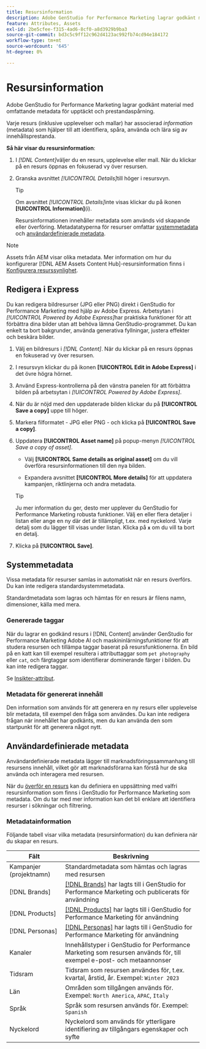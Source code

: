```yaml
---
title: Resursinformation
description: Adobe GenStudio for Performance Marketing lagrar godkänt material med omfattande metadata för sökbarhet och prestandaspårning.
feature: Attributes, Assets
exl-id: 2be5cfee-f315-4ad6-8cf0-a8d3929b9ba3
source-git-commit: bd3c5c9ff12c962d4123ac992fb74cd94e184172
workflow-type: tm+mt
source-wordcount: '645'
ht-degree: 0%

---
```


# Resursinformation

Adobe GenStudio for Performance Marketing lagrar godkänt material med omfattande metadata för upptäckt och prestandaspårning.

Varje resurs (inklusive upplevelser och mallar) har associerad _information_ (metadata) som hjälper till att identifiera, spåra, använda och lära sig av innehållsprestanda.

**Så här visar du resursinformation**:

1. I _[!DNL Content]_&#x200B;väljer du en resurs, upplevelse eller mall. När du klickar på en resurs öppnas en fokuserad vy över resursen.

1. Granska avsnittet _[!UICONTROL Details]_&#x200B;till höger i resursvyn.

   >[!TIP]
   >
   >Om avsnittet _[!UICONTROL Details]_&#x200B;inte visas klickar du på ikonen **[!UICONTROL Information]**(i).

   Resursinformationen innehåller metadata som används vid skapande eller överföring. Metadatatyperna för resurser omfattar [systemmetadata](#system-metadata) och [användardefinierade metadata](#user-defined-metadata).

>[!NOTE]
>
>Assets från AEM visar olika metadata. Mer information om hur du konfigurerar [!DNL AEM Assets Content Hub]-resursinformation finns i [Konfigurera resurssynlighet](connect-aem-repo.md#step-4-configure-asset-visibility).

## Redigera i Express

Du kan redigera bildresurser (JPG eller PNG) direkt i GenStudio for Performance Marketing med hjälp av Adobe Express. Arbetsytan i _[!UICONTROL Powered by Adobe Express]_&#x200B;har praktiska funktioner för att förbättra dina bilder utan att behöva lämna GenStudio-programmet. Du kan enkelt ta bort bakgrunder, använda generativa fyllningar, justera effekter och beskära bilder.

1. Välj en bildresurs i _[!DNL Content]_. När du klickar på en resurs öppnas en fokuserad vy över resursen.

1. I resursvyn klickar du på ikonen **[!UICONTROL Edit in Adobe Express]** i det övre högra hörnet.

1. Använd Express-kontrollerna på den vänstra panelen för att förbättra bilden på arbetsytan i _[!UICONTROL Powered by Adobe Express]_.

1. När du är nöjd med den uppdaterade bilden klickar du på **[!UICONTROL Save a copy]** uppe till höger.

1. Markera filformatet - JPG eller PNG - och klicka på **[!UICONTROL Save a copy]**.

1. Uppdatera **[!UICONTROL Asset name]** på popup-menyn _[!UICONTROL Save a copy of asset]_.

   - Välj **[!UICONTROL Same details as original asset]** om du vill överföra resursinformationen till den nya bilden.

   - Expandera avsnittet **[!UICONTROL More details]** för att uppdatera kampanjen, riktlinjerna och andra metadata.

   >[!TIP]
   >
   >Ju mer information du ger, desto mer upplever du GenStudio for Performance Marketing robusta funktioner. Välj en eller flera detaljer i listan eller ange en ny där det är tillämpligt, t.ex. med nyckelord. Varje detalj som du lägger till visas under listan. Klicka på **`x`** om du vill ta bort en detalj.

1. Klicka på **[!UICONTROL Save]**.

## Systemmetadata

Vissa metadata för resurser samlas in automatiskt när en resurs överförs. Du kan inte redigera standardsystemmetadata.

Standardmetadata som lagras och hämtas för en resurs är filens namn, dimensioner, källa med mera.

### Genererade taggar

När du lagrar en godkänd resurs i [!DNL Content] använder GenStudio for Performance Marketing Adobe AI och maskininlärningsfunktioner för att studera resursen och tillämpa taggar baserat på resursfunktionerna. En bild på en katt kan till exempel resultera i attributtaggar som `pet photography` eller `cat`, och färgtaggar som identifierar dominerande färger i bilden. Du kan inte redigera taggar.

Se [Insikter-attribut](/help/user-guide/insights/attributes.md).

### Metadata för genererat innehåll

Den information som används för att generera en ny resurs eller upplevelse blir metadata, till exempel den fråga som användes. Du kan inte redigera frågan när innehållet har godkänts, men du kan använda den som startpunkt för att generera något nytt.

## Användardefinierade metadata

Användardefinierade metadata lägger till marknadsföringssammanhang till resursens innehåll, vilket gör att marknadsförarna kan förstå hur de ska använda och interagera med resursen.

När du [överför en resurs](/help/user-guide/content/manage-assets.md#add-assets) kan du definiera en uppsättning med valfri resursinformation som finns i GenStudio for Performance Marketing som metadata. Om du tar med mer information kan det bli enklare att identifiera resurser i sökningar och filtrering.

### Metadatainformation

Följande tabell visar vilka metadata (resursinformation) du kan definiera när du skapar en resurs.

| Fält | Beskrivning |
| ------------- | ----------- |
| Kampanjer (projektnamn) | Standardmetadata som hämtas och lagras med resursen |
| [!DNL Brands] | [[!DNL Brands]](/help/user-guide/guidelines/brands.md) har lagts till i GenStudio for Performance Marketing och publicerats för användning |
| [!DNL Products] | [[!DNL Products]](/help/user-guide/guidelines/products.md) har lagts till i GenStudio for Performance Marketing för användning |
| [!DNL Personas] | [[!DNL Personas]](/help/user-guide/guidelines/personas.md) har lagts till i GenStudio for Performance Marketing för användning |
| Kanaler | Innehållstyper i GenStudio for Performance Marketing som resursen används för, till exempel e-post- och metaannonser |
| Tidsram | Tidsram som resursen användes för, t.ex. kvartal, årstid, år. Exempel: `Winter 2023` |
| Län | Områden som tillgången används för. Exempel: `North America`, `APAC`, `Italy` |
| Språk | Språk som resursen används för. Exempel: `Spanish` |
| Nyckelord | Nyckelord som används för ytterligare identifiering av tillgångars egenskaper och syfte |

<!-- ## History

Expand the _[!UICONTROL History]_ section to view a timeline of approvals and activity.

list other activity, show screenshot?
-->
